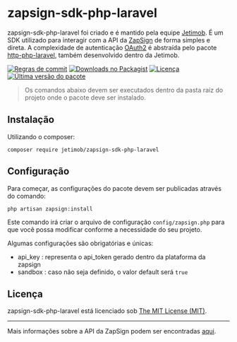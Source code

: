 zapsign-sdk-php-laravel
====================

zapsign-sdk-php-laravel foi criado e é mantido pela equipe [Jetimob](https://github.com/jetimob). É um SDK utilizado para
interagir com a API da [ZapSign](https://zapsign.com.br) de forma simples e direta. A complexidade de autenticação
[OAuth2](https://oauth.net/2/) é abstraída pelo pacote [http-php-laravel](https://github.com/jetimob/http-php-laravel/),
também desenvolvido dentro da Jetimob.

<a href="https://www.conventionalcommits.org/en/v1.0.0-beta.4"><img src="https://img.shields.io/badge/conventional%20commits-1.0.0beta.4-brightgreen.svg?style=flat-square&logo=git" alt="Regras de commit"></a>
<a href="https://packagist.org/packages/jetimob/zapsign-sdk-php-laravel"><img src="https://img.shields.io/packagist/dt/jetimob/zapsign-sdk-php-laravel?logo=packagist&logoColor=white&style=flat-square" alt="Downloads no Packagist"></a>
<a href="LICENSE"><img src="https://img.shields.io/badge/license-MIT-brightgreen?style=flat-square" alt="Licença"></a>
<a href="https://github.com/jetimob/zapsign-sdk-php-laravel/releases"><img src="https://img.shields.io/github/release/jetimob/zapsign-sdk-php-laravel?style=flat-square&color=brightgreen" alt="Última versão do pacote"></a>

> Os comandos abaixo devem ser executados dentro da pasta raíz do projeto onde o pacote deve ser instalado.

## Instalação

Utilizando o composer:

```shell
composer require jetimob/zapsign-sdk-php-laravel
```

## Configuração

Para começar, as configurações do pacote devem ser publicadas através do comando:

````shell
php artisan zapsign:install
````

Este comando irá criar o arquivo de configuração `config/zapsign.php` para que você possa modificar conforme a necessidade
do seu projeto.

Algumas configurações são obrigatórias e únicas:

- api_key : representa o api_token gerado dentro da plataforma da zapsign
- sandbox : caso não seja definido, o valor default será `true`

## Licença

zapsign-sdk-php-laravel está licenciado sob [The MIT License (MIT)](LICENSE).

--- 
Mais informações sobre a API da ZapSign podem ser encontradas [aqui](https://docs.zapsign.com.br/).

